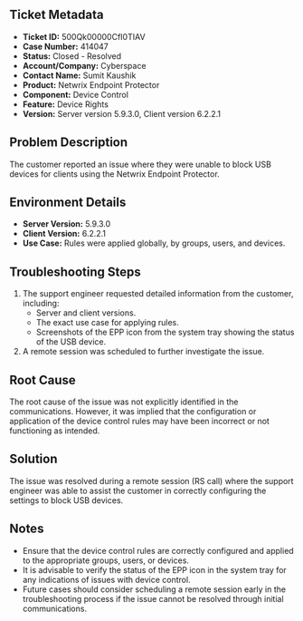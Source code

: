 ## Ticket Metadata
- **Ticket ID:** 500Qk00000CfI0TIAV
- **Case Number:** 414047
- **Status:** Closed - Resolved
- **Account/Company:** Cyberspace
- **Contact Name:** Sumit Kaushik
- **Product:** Netwrix Endpoint Protector
- **Component:** Device Control
- **Feature:** Device Rights
- **Version:** Server version 5.9.3.0, Client version 6.2.2.1

## Problem Description
The customer reported an issue where they were unable to block USB devices for clients using the Netwrix Endpoint Protector.

## Environment Details
- **Server Version:** 5.9.3.0
- **Client Version:** 6.2.2.1
- **Use Case:** Rules were applied globally, by groups, users, and devices.

## Troubleshooting Steps
1. The support engineer requested detailed information from the customer, including:
   - Server and client versions.
   - The exact use case for applying rules.
   - Screenshots of the EPP icon from the system tray showing the status of the USB device.
2. A remote session was scheduled to further investigate the issue.

## Root Cause
The root cause of the issue was not explicitly identified in the communications. However, it was implied that the configuration or application of the device control rules may have been incorrect or not functioning as intended.

## Solution
The issue was resolved during a remote session (RS call) where the support engineer was able to assist the customer in correctly configuring the settings to block USB devices.

## Notes
- Ensure that the device control rules are correctly configured and applied to the appropriate groups, users, or devices.
- It is advisable to verify the status of the EPP icon in the system tray for any indications of issues with device control.
- Future cases should consider scheduling a remote session early in the troubleshooting process if the issue cannot be resolved through initial communications.